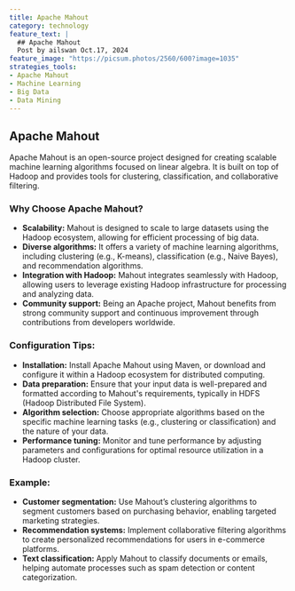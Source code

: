 ```yaml
---
title: Apache Mahout
category: technology
feature_text: |
  ## Apache Mahout
  Post by ailswan Oct.17, 2024
feature_image: "https://picsum.photos/2560/600?image=1035"
strategies_tools:
- Apache Mahout
- Machine Learning
- Big Data
- Data Mining
---
```

## Apache Mahout
Apache Mahout is an open-source project designed for creating scalable machine learning algorithms focused on linear algebra. It is built on top of Hadoop and provides tools for clustering, classification, and collaborative filtering.

### Why Choose Apache Mahout?
- **Scalability:** Mahout is designed to scale to large datasets using the Hadoop ecosystem, allowing for efficient processing of big data.
- **Diverse algorithms:** It offers a variety of machine learning algorithms, including clustering (e.g., K-means), classification (e.g., Naive Bayes), and recommendation algorithms.
- **Integration with Hadoop:** Mahout integrates seamlessly with Hadoop, allowing users to leverage existing Hadoop infrastructure for processing and analyzing data.
- **Community support:** Being an Apache project, Mahout benefits from strong community support and continuous improvement through contributions from developers worldwide.

### Configuration Tips:
- **Installation:** Install Apache Mahout using Maven, or download and configure it within a Hadoop ecosystem for distributed computing.
- **Data preparation:** Ensure that your input data is well-prepared and formatted according to Mahout's requirements, typically in HDFS (Hadoop Distributed File System).
- **Algorithm selection:** Choose appropriate algorithms based on the specific machine learning tasks (e.g., clustering or classification) and the nature of your data.
- **Performance tuning:** Monitor and tune performance by adjusting parameters and configurations for optimal resource utilization in a Hadoop cluster.

### Example:
- **Customer segmentation:** Use Mahout’s clustering algorithms to segment customers based on purchasing behavior, enabling targeted marketing strategies.
- **Recommendation systems:** Implement collaborative filtering algorithms to create personalized recommendations for users in e-commerce platforms.
- **Text classification:** Apply Mahout to classify documents or emails, helping automate processes such as spam detection or content categorization.

